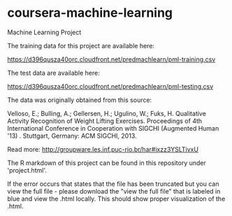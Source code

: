 # coursera-machine-learning
Machine Learning Project

The training data for this project are available here: 

https://d396qusza40orc.cloudfront.net/predmachlearn/pml-training.csv

The test data are available here: 

https://d396qusza40orc.cloudfront.net/predmachlearn/pml-testing.csv

The data was originally obtained from this source:

Velloso, E.; Bulling, A.; Gellersen, H.; Ugulino, W.; Fuks, H. Qualitative Activity Recognition of Weight Lifting Exercises. Proceedings of 4th International Conference in Cooperation with SIGCHI (Augmented Human '13) . Stuttgart, Germany: ACM SIGCHI, 2013.

Read more: http://groupware.les.inf.puc-rio.br/har#ixzz3YSLTivxU

The R markdown of this project can be found in this repository under 'project.html'.  

If the error occurs that states that the file has been truncated but you can view the full file - please download the "view the full file" that is labeled in blue and view the .html locally.  This should show proper visualization of the .html.  
